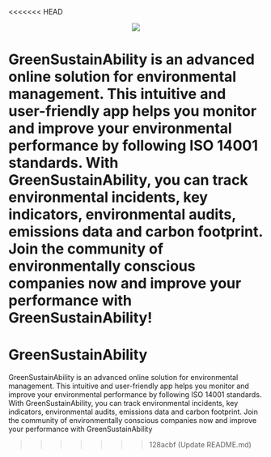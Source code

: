 <<<<<<< HEAD

<p align="center">
  <img src="https://user-images.githubusercontent.com/75578469/218315331-7c204c59-d076-4fd5-9bc9-5dc8803dbac9.PNG">
</p>

GreenSustainAbility is an advanced online solution for environmental management. This intuitive and user-friendly app helps you monitor and improve your environmental performance by following ISO 14001 standards. With GreenSustainAbility, you can track environmental incidents, key indicators, environmental audits, emissions data and carbon footprint. Join the community of environmentally conscious companies now and improve your performance with GreenSustainAbility!
=======
# GreenSustainAbility

GreenSustainAbility is an advanced online solution for environmental management. This intuitive and user-friendly app helps you monitor and improve your environmental performance by following ISO 14001 standards. With GreenSustainAbility, you can track environmental incidents, key indicators, environmental audits, emissions data and carbon footprint. Join the community of environmentally conscious companies now and improve your performance with GreenSustainAbility
>>>>>>> 128acbf (Update README.md)
